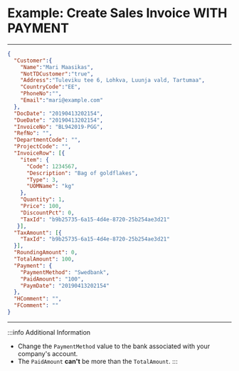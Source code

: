 # Example: Create Sales Invoice WITH PAYMENT

---
```json
{
  "Customer":{
    "Name":"Mari Maasikas",
    "NotTDCustomer":"true",
    "Address":"Tuleviku tee 6, Lohkva, Luunja vald, Tartumaa",
    "CountryCode":"EE",
    "PhoneNo":"",
    "Email":"mari@example.com"
  },
  "DocDate": "20190413202154",
  "DueDate": "20190413202154",
  "InvoiceNo": "BL942019-PGG",
  "RefNo": "",
  "DepartmentCode": "",
  "ProjectCode": "",
  "InvoiceRow": [{
    "item": {
      "Code": 1234567,
      "Description": "Bag of goldflakes",
      "Type": 3,
      "UOMName": "kg"
    },
    "Quantity": 1,
    "Price": 100,
    "DiscountPct": 0,
    "TaxId": "b9b25735-6a15-4d4e-8720-25b254ae3d21"
   }],
  "TaxAmount": [{
    "TaxId": "b9b25735-6a15-4d4e-8720-25b254ae3d21"
  }],
  "RoundingAmount": 0,
  "TotalAmount": 100,
  "Payment": {
    "PaymentMethod": "Swedbank",
    "PaidAmount": "100",
    "PaymDate": "20190413202154"
  },
  "HComment": "",
  "FComment": ""
}
```
---
:::info Additional Information
- Change the `PaymentMethod` value to the bank associated with your company's account.
- The `PaidAmount` **can't** be more than the `TotalAmount`. 
:::